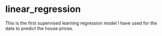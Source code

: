 # linear_regression
This is the first supervised learning regression model I have used for the data to predict the house prices. 

